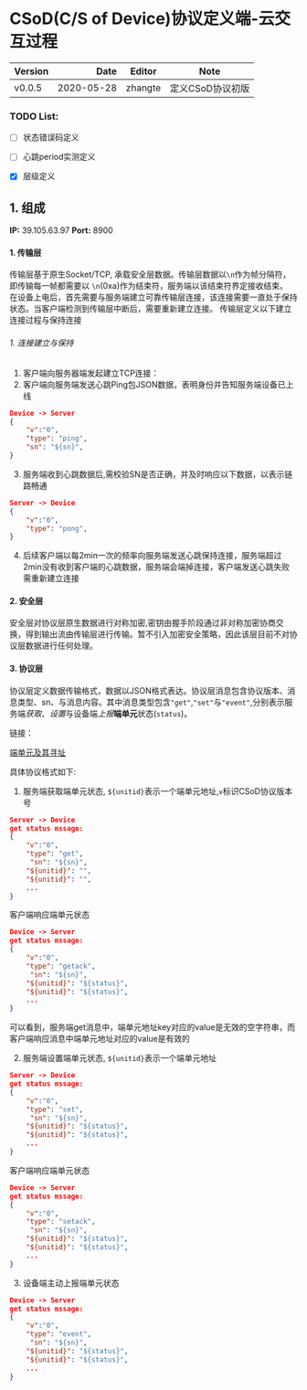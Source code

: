 # CSoD(C/S of Device)协议定义端-云交互过程

| Version | Date | Editor | Note |
| :-----| ----: | :----: |:----: |
| v0.0.5 | 2020-05-28 | zhangte | 定义CSoD协议初版|

### TODO List:
- [ ] 状态错误码定义
- [ ] 心跳period实测定义
- [x] 层级定义


## 1. 组成
**IP:** 39.105.63.97 **Port:** 8900
#### 1. 传输层
传输层基于原生Socket/TCP, 承载安全层数据。传输层数据以`\n`作为帧分隔符，即传输每一帧都需要以 `\n`(0xa)作为结束符，服务端以该结束符界定接收结束。
在设备上电后，首先需要与服务端建立可靠传输层连接，该连接需要一直处于保持状态。当客户端检测到传输层中断后，需要重新建立连接。
传输层定义以下建立连接过程与保持连接
###### 1. 连接建立与保持
1. 客户端向服务器端发起建立TCP连接：
2. 客户端向服务端发送心跳Ping包JSON数据，表明身份并告知服务端设备已上线
```JSON
Device -> Server
{
    "v":"0",
    "type": "ping",    
    "sn": "${sn}",
}
```

3. 服务端收到心跳数据后,需校验SN是否正确，并及时响应以下数据，以表示链路畅通
```JSON
Server -> Device
{
    "v":"0",
    "type": "pong", 
}
```
4. 后续客户端以每2min一次的频率向服务端发送心跳保持连接，服务端超过2min没有收到客户端的心跳数据，服务端会端掉连接，客户端发送心跳失败需重新建立连接


#### 2. 安全层
安全层对协议层原生数据进行对称加密,密钥由握手阶段通过非对称加密协商交换，得到输出流由传输层进行传输。暂不引入加密安全策略，因此该层目前不对协议层数据进行任何处理。

#### 3. 协议层
协议层定义数据传输格式，数据以JSON格式表达。协议层消息包含协议版本、消息类型、sn、与消息内容。其中消息类型包含`"get"`,`"set"`与`"event"`,分别表示服务端*获取*、*设置*与设备端*上报***端单元**状态(`status`)。

链接：

[端单元及其寻址](https://github.com/yulincoder/Controller-Dvice/blob/master/%E8%AE%BE%E5%A4%87%E6%8A%BD%E8%B1%A1%E6%A8%A1%E5%9E%8B.md)

具体协议格式如下:
1. 服务端获取端单元状态, `${unitid}`表示一个端单元地址,`v`标识CSoD协议版本号
```json
Server -> Device
get status mssage:
{
    "v":"0",
    "type": "get",
     "sn": "${sn}",                    
    "${unitid}": "",
    "${unitid}": "",
    ...
}
```
客户端响应端单元状态
```json
Device -> Server
get status mssage:
{
    "v":"0",
    "type": "getack",
     "sn": "${sn}",                    
    "${unitid}": "${status}",
    "${unitid}": "${status}",
    ...
}
```
可以看到，服务端get消息中，端单元地址key对应的value是无效的空字符串，而客户端响应消息中端单元地址对应的value是有效的

2. 服务端设置端单元状态, `${unitid}`表示一个端单元地址
```json
Server -> Device
get status mssage:
{
    "v":"0",
    "type": "set",
     "sn": "${sn}",                    
    "${unitid}": "${status}",
    "${unitid}": "${status}",
    ...
}
```
客户端响应端单元状态
```json
Device -> Server
get status mssage:
{
    "v":"0",
    "type": "setack",
     "sn": "${sn}",                    
    "${unitid}": "${status}",
    "${unitid}": "${status}",
    ...
}
```

3. 设备端主动上报端单元状态
```json
Device -> Server
get status mssage:
{
    "v":"0",
    "type": "event",
     "sn": "${sn}",                    
    "${unitid}": "${status}",
    "${unitid}": "${status}",
    ...
}
```
